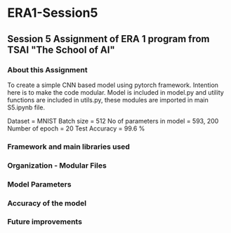 # ERA1-Session5
## Session 5 Assignment of ERA 1 program from  TSAI "The School of AI"

### About this Assignment

To create a simple CNN based model using pytorch framework. Intention here is to make the code modular.
Model is included in model.py and utility functions are included in utils.py, these modules are imported in main S5.ipynb file.

Dataset = MNIST
Batch size = 512
No of parameters in model = 593, 200
Number of epoch = 20
Test Accuracy = 99.6 %

### Framework and main libraries used

### Organization - Modular Files

### Model Parameters

### Accuracy of the model

### Future improvements
